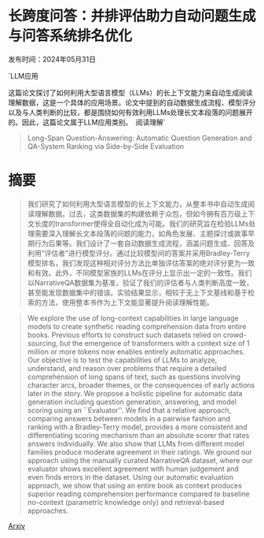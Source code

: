 # 长跨度问答：并排评估助力自动问题生成与问答系统排名优化

发布时间：2024年05月31日

`LLM应用

这篇论文探讨了如何利用大型语言模型（LLMs）的长上下文能力来自动生成阅读理解数据，这是一个具体的应用场景。论文中提到的自动数据生成流程、模型评分以及与人类判断的比较，都是围绕如何有效利用LLMs处理长文本段落的问题展开的。因此，这篇论文属于LLM应用类别。` `阅读理解`

> Long-Span Question-Answering: Automatic Question Generation and QA-System Ranking via Side-by-Side Evaluation

# 摘要

> 我们研究了如何利用大型语言模型的长上下文能力，从整本书中自动生成阅读理解数据。过去，这类数据集的构建依赖于众包，但如今拥有百万级上下文长度的transformer使得全自动化成为可能。我们的研究旨在检验LLMs处理需要深入理解长文本段落的问题的能力，如角色发展、主题探讨或故事早期行为后果等。我们设计了一套自动数据生成流程，涵盖问题生成、回答及利用“评估者”进行模型评分。通过比较模型间的答案并采用Bradley-Terry模型排名，我们发现这种相对评分方法比单独评估答案的绝对评分更为一致和有效。此外，不同模型家族的LLMs在评分上显示出一定的一致性。我们以NarrativeQA数据集为基准，验证了我们的评估者与人类判断高度一致，甚至能发现数据集中的错误。实验结果显示，相较于无上下文基线和基于检索的方法，使用整本书作为上下文能显著提升阅读理解性能。

> We explore the use of long-context capabilities in large language models to create synthetic reading comprehension data from entire books. Previous efforts to construct such datasets relied on crowd-sourcing, but the emergence of transformers with a context size of 1 million or more tokens now enables entirely automatic approaches. Our objective is to test the capabilities of LLMs to analyze, understand, and reason over problems that require a detailed comprehension of long spans of text, such as questions involving character arcs, broader themes, or the consequences of early actions later in the story. We propose a holistic pipeline for automatic data generation including question generation, answering, and model scoring using an ``Evaluator''. We find that a relative approach, comparing answers between models in a pairwise fashion and ranking with a Bradley-Terry model, provides a more consistent and differentiating scoring mechanism than an absolute scorer that rates answers individually. We also show that LLMs from different model families produce moderate agreement in their ratings. We ground our approach using the manually curated NarrativeQA dataset, where our evaluator shows excellent agreement with human judgement and even finds errors in the dataset. Using our automatic evaluation approach, we show that using an entire book as context produces superior reading comprehension performance compared to baseline no-context (parametric knowledge only) and retrieval-based approaches.

[Arxiv](https://arxiv.org/abs/2406.00179)